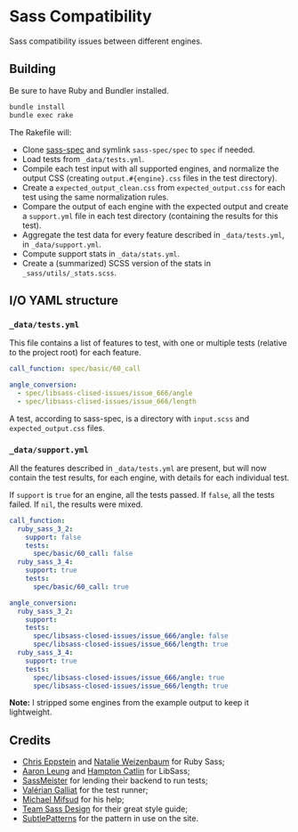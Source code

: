Sass Compatibility
==================

Sass compatibility issues between different engines.

## Building

Be sure to have Ruby and Bundler installed.

```sh
bundle install
bundle exec rake
```

The Rakefile will:

* Clone [sass-spec](https://github.com/sass/sass-spec) and symlink
  `sass-spec/spec` to `spec` if needed.
* Load tests from `_data/tests.yml`.
* Compile each test input with all supported engines, and normalize the
  output CSS (creating `output.#{engine}.css` files in the test
  directory).
* Create a `expected_output_clean.css` from `expected_output.css` for
  each test using the same normalization rules.
* Compare the output of each engine with the expected output and create
  a `support.yml` file in each test directory (containing the results
  for this test).
* Aggregate the test data for every feature described in
  `_data/tests.yml`, in `_data/support.yml`.
* Compute support stats in `_data/stats.yml`.
* Create a (summarized) SCSS version of the stats in
  `_sass/utils/_stats.scss`.

## I/O YAML structure

### `_data/tests.yml`

This file contains a list of features to test, with one or multiple
tests (relative to the project root) for each feature.

```yaml
call_function: spec/basic/60_call

angle_conversion:
  - spec/libsass-clised-issues/issue_666/angle
  - spec/libsass-clised-issues/issue_666/length
```

A test, according to sass-spec, is a directory with `input.scss` and
`expected_output.css` files.

### `_data/support.yml`

All the features described in `_data/tests.yml` are present, but will
now contain the test results, for each engine, with details for each
individual test.

If `support` is `true` for an engine, all the tests passed. If `false`,
all the tests failed. If `nil`, the results were mixed.

```yaml
call_function:
  ruby_sass_3_2:
    support: false
    tests:
      spec/basic/60_call: false
  ruby_sass_3_4:
    support: true
    tests:
      spec/basic/60_call: true

angle_conversion:
  ruby_sass_3_2:
    support:
    tests:
      spec/libsass-closed-issues/issue_666/angle: false
      spec/libsass-closed-issues/issue_666/length: true
  ruby_sass_3_4:
    support: true
    tests:
      spec/libsass-closed-issues/issue_666/angle: true
      spec/libsass-closed-issues/issue_666/length: true
```

**Note:** I stripped some engines from the example output to keep it
lightweight.

## Credits

* [Chris Eppstein](https://twitter.com/chriseppstein) and [Natalie Weizenbaum](https://twitter.com/nex3) for Ruby Sass;
* [Aaron Leung](https://twitter.com/akhleung) and [Hampton Catlin](https://twitter.com/hcatlin) for LibSass;
* [SassMeister](https://twitter.com/sassmeisterapp) for lending their backend to run tests;
* [Valérian Galliat](https://twitter.com/valeriangalliat) for the test runner;
* [Michael Mifsud](https://twitter.com/xzyfer) for his help;
* [Team Sass Design](https://twitter.com/teamsassdesign) for their great style guide;
* [SubtlePatterns](http://subtlepatterns.com/) for the pattern in use on the site.
